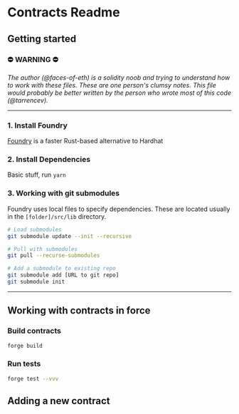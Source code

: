# Contracts Readme

## Getting started

### ⛔️ WARNING ⛔️

_The author (@faces-of-eth) is a solidity noob and trying to understand how to work with these files. These are one person's clumsy notes. This file would probably be better written by the person who wrote most of this code (@tarrencev)._

---

### 1. Install Foundry

[Foundry](https://book.getfoundry.sh/) is a faster Rust-based alternative to Hardhat

### 2. Install Dependencies

Basic stuff, run `yarn`

### 3. Working with git submodules

Foundry uses local files to specify dependencies. These are located usually in the `[folder]/src/lib` directory.

```sh
# Load submodules
git submodule update --init --recursive

# Pull with submodules
git pull --recurse-submodules

# Add a submodule to existing repo
git submodule add [URL to git repo]
git submodule init
```

---


## Working with contracts in force

### Build contracts

```sh
forge build
```

### Run tests

```sh
forge test --vvv
```

## Adding a new contract

